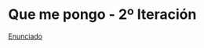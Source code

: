 # Que me pongo - 2º Iteración
[Enunciado](https://docs.google.com/document/d/10j6XB9zIhl5xox2xBEDEFsgPmueHMkyvLSHcLxl_27Y/edit#heading=h.uyku9mnteh0t)


